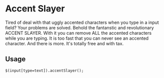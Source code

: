 Accent Slayer
=============

Tired of deal with that uggly accented characters when you type in a input field?
Your problems are solved.
Behold the fantanstic and revolutionary ACCENT SLAYER. With it you can remove ALL the accented characters while you are typing. It is too fast that you can never see an accented character.
And there is more. It's totally free and with tax.

Usage
-----

    $(input[type=text]).accentSlayer();
